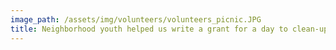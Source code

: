 ```yaml
---
image_path: /assets/img/volunteers/volunteers_picnic.JPG
title: Neighborhood youth helped us write a grant for a day to clean-up the playground and build picnic benches.
---
```

